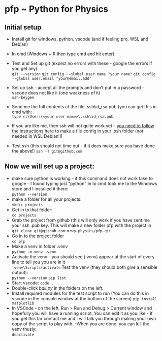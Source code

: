 # pfp ~ Python for Physics

## Initial setup

- Install git for windows, python, vscode (and if feeling pro, WSL and Debian)

- In cmd (Windows + R then type cmd and hit enter)

- Test and Set up git (expect no errors with these - google the errors if you get any)\
`git --version`
`git config --global user.name "your name"`
`git config --global user.email "your@email.add"`
- Set up ssh - accept all the prompts and don't put in a password - vscode does not like it (one weakness of it)\
`ssh-keygen`
- Send me the full contents of the file .ssh\id_rsa.pub (you can get this in cmd with:\
`type c:\Users\<your user name>\.ssh\id_rsa.pub`
- If you are like me, then ssh will not quite work yet - [you need to follow the instructions here](https://stackoverflow.com/questions/15589682/ssh-connect-to-host-github-com-port-22-connection-timed-out) to make a file config in your .ssh folder (not needed in WSL Debian!!)
- Test ssh (this should not time out - if it does make sure you have done the above!)
`ssh -T git@github.com`

## Now we will set up a project:

- make sure python is working - if this command does not work take to google - I found typing just "python" in to cmd took me to the Windows store and I installed it there:\
`python --version`
- make a folder for all your projects:\
`mkdir projects`
- Get in to that folder:\
`cd projects`
- Grab the project from github (this will only work if you have sent me your ssh .pub key. This will make a new folder pfp with the project in\
`git clone git@github.com:mrwp-physics/pfp.git`
- Go in to the project folder\
`cd pfp`
- Make a venv in folder .venv\
`python -m venv .venv`
- Activate the venv - you should see (.venv) appear at the start of every line to tell you you are in it\
`.venv\Scripts\activate`
Test the venv (they should both give a sensible output):\
`python --version`
`pip list`
- Start vscode:
`code .`
- Double-click *ball.py* in the folders on the left.
- Install required modules for the test script to run (You can do this in vscode in the console window at the bottom of the screen)
`pip install matplotlib`
- In VSCode - on the left, Run > Run and Debug > Current window and hopefully you will have a running script. You can edit it as you like - if you get this far contact me and I will talk you through making your own copy of the script to play with.
-When you are done, you can kill the venv thusly:\
`deactivate`
